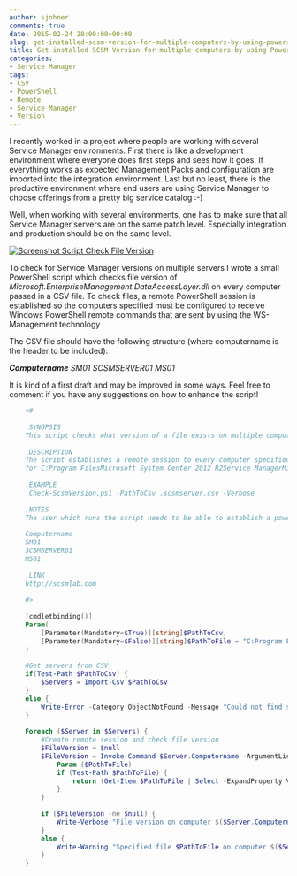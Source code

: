 ```yaml
---
author: sjohner
comments: true
date: 2015-02-24 20:00:00+00:00
slug: get-installed-scsm-version-for-multiple-computers-by-using-powershell
title: Get installed SCSM Version for multiple computers by using PowerShell
categories:
- Service Manager
tags:
- CSV
- PowerShell
- Remote
- Service Manager
- Version
---
```


I recently worked in a project where people are working with several Service Manager environments. First there is like a development environment where everyone does first steps and sees how it goes. If everything works as expected Management Packs and configuration are imported into the integration environment. Last but no least, there is the productive environment where end users are using Service Manager to choose offerings from a pretty big service catalog :-)

Well, when working with several environments, one has to make sure that all Service Manager servers are on the same patch level. Especially integration and production should be on the same level.

[![Screenshot Script Check File Version](/images/checkfileversion.png?w=660)](/images/checkfileversion.png)

To check for Service Manager versions on multiple servers I wrote a small PowerShell script which checks file version of _Microsoft.EnterpriseManagement.DataAccessLayer.dll_ on every computer passed in a CSV file. To check files, a remote PowerShell session is established so the computers specified must be configured to receive Windows PowerShell remote commands that are sent by using the WS-Management technology

The CSV file should have the following structure (where computername is the header to be included):

**_Computername_**
_SM01_
_SCSMSERVER01_
_MS01_

It is kind of a first draft and may be improved in some ways. Feel free to comment if you have any suggestions on how to enhance the script!

```powershell
    <#
     
    .SYNOPSIS
    This script checks what version of a file exists on multiple computers.
     
    .DESCRIPTION
    The script establishes a remote session to every computer specified in the CSV file and checks version of a given file. By default it checks
    for C:Program FilesMicrosoft System Center 2012 R2Service ManagerMicrosoft.EnterpriseManagement.DataAccessLayer.dll
     
    .EXAMPLE
    .Check-ScsmVersion.ps1 -PathToCsv .scsmserver.csv -Verbose
    
    .NOTES
    The user which runs the script needs to be able to establish a powershell remote session to the specified computers. The CSV file needs to have the following structure
    
    Computername
    SM01
    SCSMSERVER01
    MS01
     
    .LINK
    http://scsmlab.com
     
    #>
    
    [cmdletbinding()]
    Param(
        [Parameter(Mandatory=$True)][string]$PathToCsv,
        [Parameter(Mandatory=$False)][string]$PathToFile = "C:Program FilesMicrosoft System Center 2012 R2Service ManagerMicrosoft.EnterpriseManagement.DataAccessLayer.dll"
    )
    
    #Get servers from CSV
    if(Test-Path $PathToCsv) {
        $Servers = Import-Csv $PathToCsv
    }
    else {
        Write-Error -Category ObjectNotFound -Message "Could not find specified CSV file"
    }
    
    Foreach ($Server in $Servers) {
        #Create remote session and check file version
        $FileVersion = $null
        $FileVersion = Invoke-Command $Server.Computername -ArgumentList $PathToFile {
            Param ($PathToFile)
            if (Test-Path $PathToFile) {
                return (Get-Item $PathToFile | Select -ExpandProperty VersionInfo).FileVersion
            } 
        }
        
        if ($FileVersion -ne $null) {
            Write-Verbose "File version on computer $($Server.Computername) is $FileVersion"
        }
        else {
            Write-Warning "Specified file $PathToFile on computer $($Server.Computername) not found"
        }
    }
```